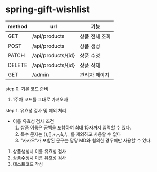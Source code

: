# spring-gift-wishlist

| method | url                | 기능       |
|--------|--------------------|----------|
| GET    | /api/products      | 상품 전체 조회 |
| POST   | /api/products      | 상품 생성    |
| PATCH  | /api/products/{id} | 상품 수정    |
| DELETE | /api/products/{id} | 상품 삭제    |
| GET    | /admin             | 관리자 페이지  |

step 0. 기본 코드 준비

1. 1주차 코드를 그대로 가져오자


step 1. 유효성 검사 및 예외 처리

- 이름 유효성 검사 조건
  1. 상품 이름은 공백을 포함하여 최대 15자까지 입력할 수 있다.
  2. 특수 문자는 (),[],+,-,&,/,_ 를 제외하고 사용할 수 없다
  3. "카카오"가 포함된 문구는 담당 MD와 협의한 경우에만 사용할 수 있다.

1. 상품생성시 이름 유효성 검사
2. 상품수정시 이름 유효성 검사
3. 테스트코드 작성
